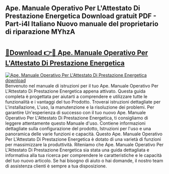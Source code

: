 ## Ape. Manuale Operativo Per L'Attestato Di Prestazione Energetica Download gratuit PDF - Part-i4l Italiano Nuovo manuale del proprietario di riparazione MYhzA

# <h2><a href="http://df97ye.blite.top/?on=Ape.+Manuale+Operativo+Per+L%27Attestato+Di+Prestazione+Energetica">🔗Download 👉🔴 Ape. Manuale Operativo Per L'Attestato Di Prestazione Energetica</a></h2>

[![Ape. Manuale Operativo Per L'Attestato Di Prestazione Energetica download](https://i.imgur.com/lujVjoI.png)](http://df97ye.blite.top/?on=Ape.+Manuale+Operativo+Per+L%27Attestato+Di+Prestazione+Energetica)
Benvenuto nel manuale di istruzioni per il tuo Ape. Manuale Operativo Per L'Attestato Di Prestazione Energetica appena attivato. Questa guida completa è progettata per aiutarti a comprendere e utilizzare tutte le funzionalità e i vantaggi del tuo Prodotto. Troverai istruzioni dettagliate per L'installazione, L'uso, la manutenzione e la risoluzione dei problemi. Per garantire Un'esperienza di successo con il tuo nuovo Ape. Manuale Operativo Per L'Attestato Di Prestazione Energetica, ti consigliamo di leggere attentamente questo Manuale d'uso. Contiene informazioni dettagliate sulla configurazione del prodotto, Istruzioni per l'uso e una panoramica delle varie funzioni e capacità. Questo Ape. Manuale Operativo Per L'Attestato Di Prestazione Energetica è dotato di una varietà di funzioni per massimizzare la produttività. Riteniamo che Ape. Manuale Operativo Per L'Attestato Di Prestazione Energetica sia stata una guida dettagliata e informativa alla tua ricerca per comprendere le caratteristiche e le capacità del tuo nuovo articolo. Se hai bisogno di aiuto o hai domande, il nostro team di assistenza clienti è sempre a tua disposizione.
